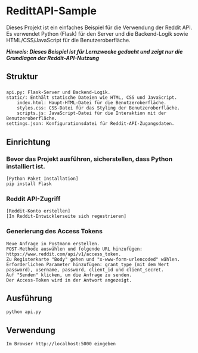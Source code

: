 # RedittAPI-Sample
Dieses Projekt ist ein einfaches Beispiel für die Verwendung der Reddit API. Es verwendet Python (Flask) für den Server und die Backend-Logik sowie HTML/CSS/JavaScript für die Benutzeroberfläche.

***Hinweis: Dieses Beispiel ist für Lernzwecke gedacht und zeigt nur die Grundlagen der Reddit-API-Nutzung***

## Struktur
### 
    api.py: Flask-Server und Backend-Logik.
    static/: Enthält statische Dateien wie HTML, CSS und JavaScript.
        index.html: Haupt-HTML-Datei für die Benutzeroberfläche.
        styles.css: CSS-Datei für das Styling der Benutzeroberfläche.
        scripts.js: JavaScript-Datei für die Interaktion mit der Benutzeroberfläche.
    settings.json: Konfigurationsdatei für Reddit-API-Zugangsdaten.

## Einrichtung
### Bevor das Projekt ausführen, sicherstellen, dass Python installiert ist. 
    [Python Paket Installation]
    pip install Flask

### Reddit API-Zugriff
    [Reddit-Konto erstellen]
    [In Reddit-Entwicklerseite sich regestrieren]

### Generierung des Access Tokens
    Neue Anfrage in Postmann erstellen.
    POST-Methode auswählen und folgende URL hinzufügen: https://www.reddit.com/api/v1/access_token.
    Zu Registerkarte "Body" gehen und "x-www-form-urlencoded" wählen.
    Erforderlichen Parameter hinzufügen: grant_type (mit dem Wert password), username, password, client_id und client_secret.
    Auf "Senden" klicken, um die Anfrage zu senden.
    Der Access-Token wird in der Antwort angezeigt.

## Ausführung
    python api.py

## Verwendung
    Im Browser http://localhost:5000 eingeben